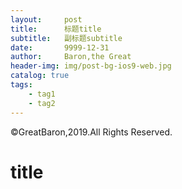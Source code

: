 ```yaml
---
layout:     post
title:      标题title
subtitle:   副标题subtitle
date:       9999-12-31
author:     Baron,the Great
header-img: img/post-bg-ios9-web.jpg
catalog: true
tags:
    - tag1
    - tag2
---
```


©GreatBaron,2019.All Rights Reserved.

# title
